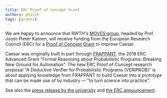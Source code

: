 ```yaml
---
title: ERC Proof of Concept Grant
authors: phisch
tags: [grants]
---
```



We are happy to announce that RWTH's [MOVES group](https://moves.rwth-aachen.de/), headed by Prof. Joost-Pieter Katoen, will receive funding from the European Research Council (ERC) for a [Proof of Concept Grant](https://erc.europa.eu/apply-grant/proof-concept) to improve Caesar.

Caesar was originally built in part through [FRAPPANT](https://moves.rwth-aachen.de/research/projects/frappant/), the 2018 ERC Advanced Grant "Formal Reasoning about Probabilistic Programs: Breaking New Ground for Automation".
The new ERC Proof of Concept research proposal "A Deductive Verifier for Probabilistic Programs (VERIPROB)" is about applying knowledge from FRAPPANT to build Caesar into a prototype that can be made use of by industry &mdash; "to turn science into practice".

See also the [press release by the university](https://www.rwth-aachen.de/cms/root/die-rwth/aktuell/pressemitteilungen/januar/~bfqqei/die-arbeit-mit-der-wahrscheinlichkeit/?lidx=1) and [the ERC announcement](https://erc.europa.eu/news-events/news/Proof-of-Concept-Grants-2023).
